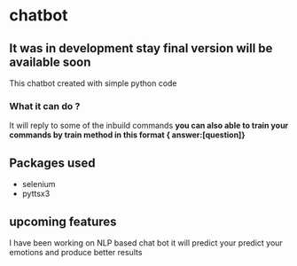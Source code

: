 # chatbot
## It was in development stay final version will be available soon


This chatbot created with simple python code 


### What it can do ?
 It will reply to some of the inbuild commands
 **you can also able to train your commands  by train method in this format { answer:[question]}**
 


## Packages used 
- selenium
- pyttsx3

## upcoming features
I have been working on NLP based chat bot it will 
predict your predict your emotions and produce better results


